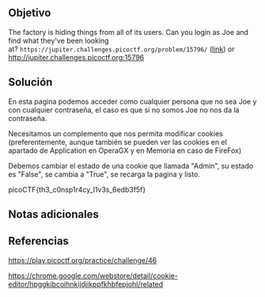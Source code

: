 ## Objetivo
The factory is hiding things from all of its users. Can you login as Joe and find what they've been looking at? `https://jupiter.challenges.picoctf.org/problem/15796/` ([link](https://jupiter.challenges.picoctf.org/problem/15796/)) or http://jupiter.challenges.picoctf.org:15796

## Solución 
En esta pagina podemos acceder como cualquier persona que no sea Joe y con cualquier contraseña, el caso es que si no somos Joe no nos da la contraseña.

Necesitamos un complemento que nos permita modificar cookies (preferentemente, aunque también se pueden ver las cookies en el apartado de Application en OperaGX y en Memoria en caso de FireFox)

Debemos cambiar el estado de una cookie que llamada "Admin", su estado es "False", se cambia a "True", se recarga la pagina y listo.

picoCTF{th3_c0nsp1r4cy_l1v3s_6edb3f5f}
## Notas adicionales
## Referencias
https://play.picoctf.org/practice/challenge/46

https://chrome.google.com/webstore/detail/cookie-editor/hpggkibcoihnkijdjikppfkhbfepjohl/related